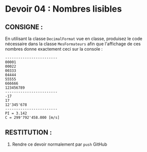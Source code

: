# Devoir 04 : Nombres lisibles
## CONSIGNE :
En utilisant la classe `DecimalFormat` vue en classe, produisez le code nécessaire dans la classe `MesFormateurs` afin que l'affichage de ces nombres donne exactement ceci sur la console :
```
------------------------
00001
00022
00333
04444
55555
666666
123456789
------------------------
-17
17
12'345'678
------------------------
PI = 3.142
C = 299'792'458.000 [m/s]
```

## RESTITUTION :
1. Rendre ce devoir normalement par `push` GitHub
